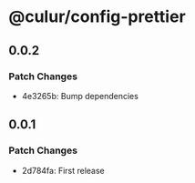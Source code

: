 # @culur/config-prettier

## 0.0.2

### Patch Changes

- 4e3265b: Bump dependencies

## 0.0.1

### Patch Changes

- 2d784fa: First release
